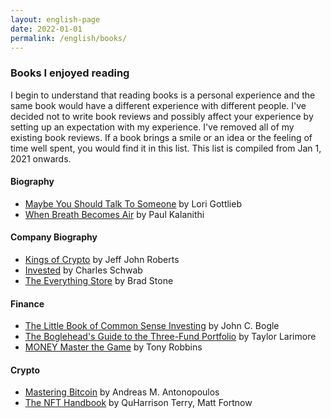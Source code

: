 ```yaml
---
layout: english-page
date: 2022-01-01
permalink: /english/books/
---
```


### Books I enjoyed reading

I begin to understand that reading books is a personal experience and the same book would have a different experience with different people.
I've decided not to write book reviews and possibly affect your experience by setting up an expectation with my experience. I've removed all of my existing book reviews. If a book brings a smile or an idea or the feeling of time well spent, you would find it in this list. This list is compiled from Jan 1, 2021 onwards. 

#### Biography
<ul>
  <li><a target="_blank" href="https://www.amazon.com/Maybe-You-Should-Talk-Someone/dp/1328662055">Maybe You Should Talk To Someone</a> by Lori Gottlieb</li>
  <li><a target="_blank" href="https://www.amazon.com/When-Breath-Becomes-Paul-Kalanithi/dp/081298840X">When Breath Becomes Air</a> by Paul Kalanithi</li>
</ul>  

#### Company Biography
<ul>
  <li><a target="_blank" href="https://www.amazon.com/Kings-Crypto-Startups-Cryptocurrency-Silicon/dp/1647820189">Kings of Crypto</a> by Jeff John Roberts</li>
  <li><a target="_blank" href="https://www.amazon.com/Invested-Changing-Forever-Americans-Invest/dp/1984822543">Invested</a> by Charles Schwab</li>
  <li><a target="_blank" href="https://www.amazon.com/Everything-Store-Jeff-Bezos-Amazon/dp/0316239909">The Everything Store</a> by Brad Stone</li>
</ul>  

#### Finance
<ul>
  <li><a target="_blank" href="https://www.amazon.com/Little-Book-Common-Sense-Investing/dp/1119404509">The Little Book of Common Sense Investing</a> by John C. Bogle</li>
  <li><a target="_blank" href="https://www.amazon.com/Bogleheads-Guide-Three-Fund-Portfolio-Outperforms/dp/1119487331">The Boglehead's Guide to the Three-Fund Portfolio</a> by Taylor Larimore</li>
  <li><a target="_blank" href="https://www.amazon.com/MONEY-Master-Game-Financial-Freedom/dp/1476757801">MONEY Master the Game</a> by Tony Robbins</li>
</ul>  

#### Crypto
<ul>
  <li><a target="_blank" href="https://www.amazon.com/Mastering-Bitcoin-Programming-Open-Blockchain/dp/1491954388">Mastering Bitcoin</a> by Andreas M. Antonopoulos</li>
  <li><a target="_blank" href="https://www.amazon.com/NFT-Handbook-Create-Non-Fungible-Tokens-ebook/dp/B09FWQGP8K">The NFT Handbook</a> by QuHarrison Terry, Matt Fortnow</li>
</ul>  

